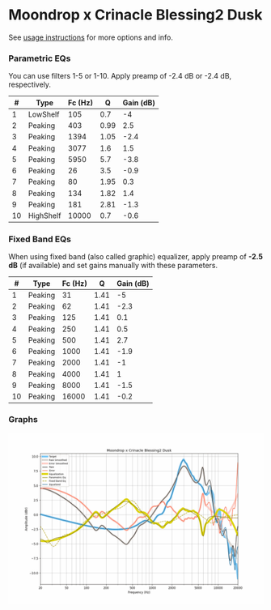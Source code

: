 # Moondrop x Crinacle Blessing2 Dusk
See [usage instructions](https://github.com/jaakkopasanen/AutoEq#usage) for more options and info.

### Parametric EQs
You can use filters 1-5 or 1-10. Apply preamp of -2.4 dB or -2.4 dB, respectively.

|   # | Type      |   Fc (Hz) |    Q |   Gain (dB) |
|-----|-----------|-----------|------|-------------|
|   1 | LowShelf  |       105 | 0.7  |        -4   |
|   2 | Peaking   |       403 | 0.99 |         2.5 |
|   3 | Peaking   |      1394 | 1.05 |        -2.4 |
|   4 | Peaking   |      3077 | 1.6  |         1.5 |
|   5 | Peaking   |      5950 | 5.7  |        -3.8 |
|   6 | Peaking   |        26 | 3.5  |        -0.9 |
|   7 | Peaking   |        80 | 1.95 |         0.3 |
|   8 | Peaking   |       134 | 1.82 |         1.4 |
|   9 | Peaking   |       181 | 2.81 |        -1.3 |
|  10 | HighShelf |     10000 | 0.7  |        -0.6 |

### Fixed Band EQs
When using fixed band (also called graphic) equalizer, apply preamp of **-2.5 dB** (if available) and set gains manually with these parameters.

|   # | Type    |   Fc (Hz) |    Q |   Gain (dB) |
|-----|---------|-----------|------|-------------|
|   1 | Peaking |        31 | 1.41 |        -5   |
|   2 | Peaking |        62 | 1.41 |        -2.3 |
|   3 | Peaking |       125 | 1.41 |         0.1 |
|   4 | Peaking |       250 | 1.41 |         0.5 |
|   5 | Peaking |       500 | 1.41 |         2.7 |
|   6 | Peaking |      1000 | 1.41 |        -1.9 |
|   7 | Peaking |      2000 | 1.41 |        -1   |
|   8 | Peaking |      4000 | 1.41 |         1   |
|   9 | Peaking |      8000 | 1.41 |        -1.5 |
|  10 | Peaking |     16000 | 1.41 |        -0.2 |

### Graphs
![](./Moondrop%20x%20Crinacle%20Blessing2%20Dusk.png)
